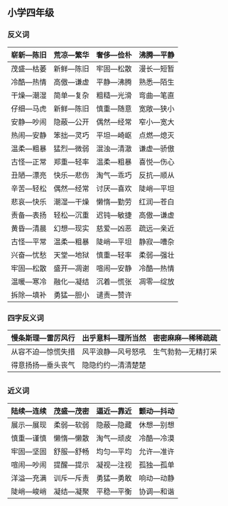 ﻿---
layout: post
tags: [学习]
author: wky
---

## 小学四年级

### 反义词
|崭新—陈旧 |荒凉—繁华 |奢侈—俭朴 |沸腾—平静|
|--|--|--|--|
| 茂盛—枯萎 |新鲜—陈旧 |牢固—松散 |漫长—短暂
| 冷酷—热情 |高傲—谦虚 |平静—沸腾| 熟悉—陌生|
| 干燥—潮湿 |简单—复杂| 粗糙—光滑| 弯曲—笔直|
| 仔细—马虎 |新鲜—陈旧 |慎重—随意 |宽敞—狭小|
|安静—吵闹 |隐蔽—公开 |偶然—经常 |窄小—宽大|
|热闹—安静| 笨拙—灵巧 |平坦—崎岖 |点燃—熄灭|
| 温柔—粗暴| 猛烈—微弱| 混浊—清澈 |谦虚—骄傲|
|古怪—正常 |郑重—轻率 |温柔—粗暴 |喜悦—伤心|
| 丑陋—漂亮 |快乐—悲伤 |淘气—乖巧| 反抗—顺从|
|辛苦—轻松| 偶然—经常| 讨厌—喜欢| 陡峭—平坦|
| 悲哀—快乐| 潮湿—干燥 |懒惰—勤劳 |红润—苍白|
| 责备—表扬 |轻松—沉重 |迟钝—敏捷 |高傲—谦虚|
| 黄昏—清晨| 幻想—现实 |慈爱—凶恶 |疏远—亲近|
|古怪—平常| 温柔—粗暴 |陡峭—平坦 |静寂—嘈杂|
| 兴奋—忧愁| 天堂—地狱 |慎重—轻率 |柔弱—强壮|
| 牢固—松散| 盛开—凋谢| 喧闹—安静| 冷酷—热情|
| 温暖—寒冷 |融化—凝结 |沉着—慌张| 凋零—绽放|
|拆除—填补| 勇猛—胆小 |谴责—赞许


### 四字反义词

| 慢条斯理—雷厉风行 |出乎意料—理所当然 |密密麻麻—稀稀疏疏|
|--|--|--|
| 从容不迫—惊慌失措 |风平浪静—风号怒吼| 生气勃勃—无精打采|
| 得意扬扬—垂头丧气 |隐隐约约—清清楚楚|

##
### 近义词

| 陆续—连续 |茂盛—茂密 |逼近—靠近 |颤动—抖动|
|--|--|--|--|
| 展示—展现 |柔弱—软弱| 隐蔽—隐藏 |休想—别想|
|慎重—谨慎| 懒惰—懒散 |淘气—顽皮 |冷酷—冷漠|
| 牢固—坚固| 舒服—舒畅 |均匀—平均 |允许—准许|
| 喧闹—吵闹 |提醒—提示 |凝视—注视| 孤独—孤单|
| 洋溢—充满| 训斥—斥责 |勇猛—勇敢 |响动—动静|
| 陡峭—峻峭| 凝结—凝聚 |平稳—平衡| 协调—和谐|



